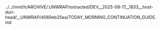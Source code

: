 ../..//mnt/h/ARCHIVE/.UNWRAP/extracted/DEV__2025-08-17__1833__host-duri-head/__UNWRAP/4069eb25ea/TODAY_MORNING_CONTINUATION_GUIDE.md